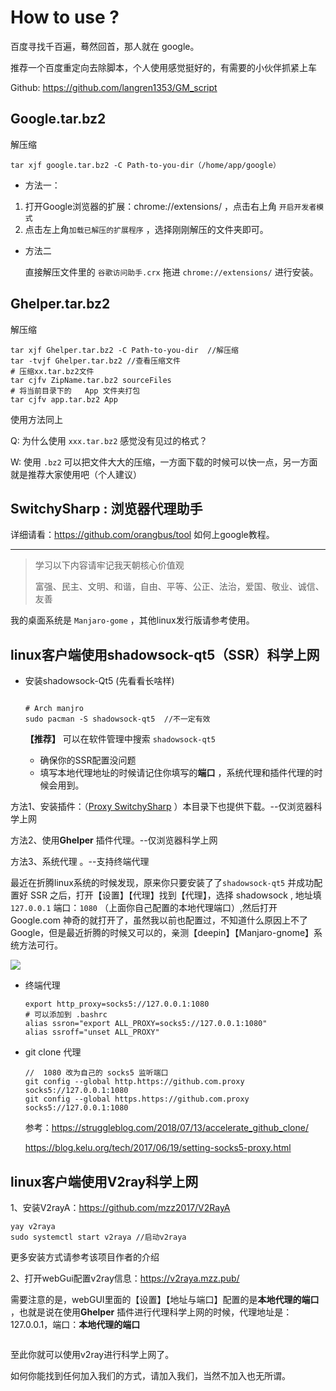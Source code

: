 # How to use ?

百度寻找千百遍，蓦然回首，那人就在 google。

推荐一个百度重定向去除脚本，个人使用感觉挺好的，有需要的小伙伴抓紧上车

Github: <https://github.com/langren1353/GM_script>

##  Google.tar.bz2

解压缩

```
tar xjf google.tar.bz2 -C Path-to-you-dir（/home/app/google）
```

- 方法一：

1. 打开Google浏览器的扩展：chrome://extensions/ ，点击右上角 `开启开发者模式` 
2. 点击左上角`加载已解压的扩展程序` ，选择刚刚解压的文件夹即可。

- 方法二 

  直接解压文件里的 `谷歌访问助手.crx` 拖进 `chrome://extensions/` 进行安装。

## Ghelper.tar.bz2

解压缩

```
tar xjf Ghelper.tar.bz2 -C Path-to-you-dir  //解压缩
tar -tvjf Ghelper.tar.bz2 //查看压缩文件
# 压缩xx.tar.bz2文件
tar cjfv ZipName.tar.bz2 sourceFiles
# 将当前目录下的   App 文件夹打包
tar cjfv app.tar.bz2 App
```

使用方法同上

Q: 为什么使用  `xxx.tar.bz2` 感觉没有见过的格式？

W: 使用  `.bz2` 可以把文件大大的压缩，一方面下载的时候可以快一点，另一方面就是推荐大家使用吧（个人建议）  

##  SwitchySharp : 浏览器代理助手

详细请看：<https://github.com/orangbus/tool> 如何上google教程。

---

> 学习以下内容请牢记我天朝核心价值观
>
> 富强、民主、文明、和谐，自由、平等、公正、法治，爱国、敬业、诚信、友善

我的桌面系统是 `Manjaro-gome` ，其他linux发行版请参考使用。

## linux客户端使用shadowsock-qt5（SSR）科学上网

- 安装shadowsock-Qt5 (先看看长啥样)

  ![]()

  ```
  # Arch manjro
  sudo pacman -S shadowsock-qt5  //不一定有效
  ```

  **【推荐】** 可以在软件管理中搜索 `shadowsock-qt5 ` 

  - 确保你的SSR配置没问题
  - 填写本地代理地址的时候请记住你填写的**端口** ，系统代理和插件代理的时候会用到。

方法1、安装插件：（[Proxy SwitchySharp](https://www.switchysharp.com/install.html) ）本目录下也提供下载。--仅浏览器科学上网



方法2、使用**Ghelper** 插件代理。--仅浏览器科学上网



方法3、系统代理 。--支持终端代理

​        最近在折腾linux系统的时候发现，原来你只要安装了了`shadowsock-qt5` 并成功配置好 SSR 之后，打开【设置】【代理】找到【代理】，选择 shadowsock , 地址填`127.0.0.1` 端口：`1080` （上面你自己配置的本地代理端口）,然后打开 Google.com 神奇的就打开了，虽然我以前也配置过，不知道什么原因上不了Google，但是最近折腾的时候又可以的，亲测【deepin】【Manjaro-gnome】系统方法可行。

![](https://github.com/orangbus/Tool/blob/master/images/system.png?raw=true)

- 终端代理

  ```
  export http_proxy=socks5://127.0.0.1:1080
  # 可以添加到 .bashrc
  alias ssron="export ALL_PROXY=socks5://127.0.0.1:1080"
  alias ssroff="unset ALL_PROXY"
  ```

- git clone 代理

  ```
  //  1080 改为自己的 socks5 监听端口
  git config --global http.https://github.com.proxy socks5://127.0.0.1:1080
  git config --global https.https://github.com.proxy socks5://127.0.0.1:1080
  ```

  参考：https://struggleblog.com/2018/07/13/accelerate_github_clone/ 

  https://blog.kelu.org/tech/2017/06/19/setting-socks5-proxy.html

## linux客户端使用V2ray科学上网

1、安装V2rayA：https://github.com/mzz2017/V2RayA

```
yay v2raya
sudo systemctl start v2raya //启动v2raya
```

更多安装方式请参考该项目作者的介绍

2、打开webGui配置v2ray信息：https://v2raya.mzz.pub/

需要注意的是，webGUI里面的【设置】【地址与端口】配置的是**本地代理的端口** ，也就是说在使用**Ghelper** 插件进行代理科学上网的时候，代理地址是：127.0.0.1，端口：**本地代理的端口** 

![]()

至此你就可以使用v2ray进行科学上网了。

如何你能找到任何加入我们的方式，请加入我们，当然不加入也无所谓。